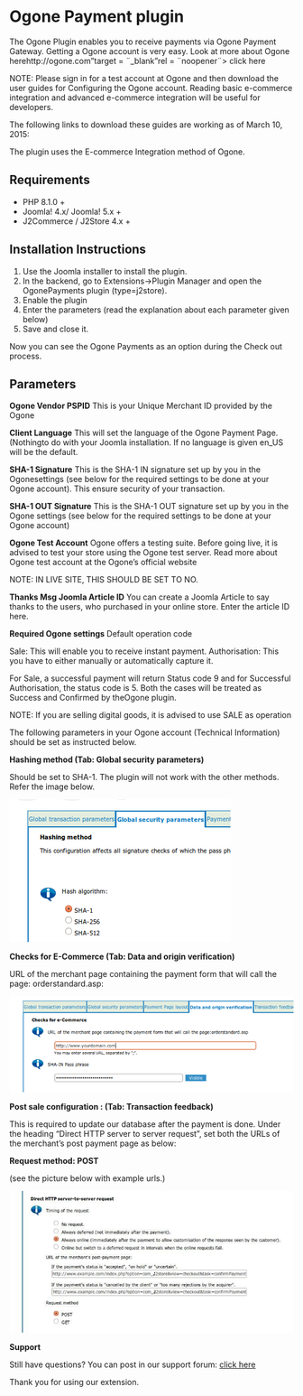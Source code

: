 # Ogone Payment plugin

The Ogone Plugin enables you to receive payments via Ogone Payment Gateway. Getting a Ogone account is very easy. Look at more about Ogone herehttp://ogone.com”target = ¨\_blank”rel = ¨noopener¨> click here

NOTE: Please sign in for a test account at Ogone and then download the user guides for Configuring the Ogone account. Reading basic e-commerce integration and advanced e-commerce integration will be useful for developers.

The following links to download these guides are working as of March 10, 2015:

The plugin uses the E-commerce Integration method of Ogone.

## Requirements <a href="#requirements" id="requirements"></a>

* PHP 8.1.0 +
* Joomla! 4.x/ Joomla! 5.x +
* J2Commerce / J2Store 4.x +

## Installation Instructions <a href="#installation-instructions" id="installation-instructions"></a>

1. Use the Joomla installer to install the plugin.
2. In the backend, go to Extensions->Plugin Manager and open the OgonePayments plugin (type=j2store).
3. Enable the plugin
4. Enter the parameters (read the explanation about each parameter given below)
5. Save and close it.

Now you can see the Ogone Payments as an option during the Check out process.

## Parameters <a href="#parameters" id="parameters"></a>

**Ogone Vendor PSPID** This is your Unique Merchant ID provided by the Ogone

**Client Language** This will set the language of the Ogone Payment Page. (Nothingto do with your Joomla installation. If no language is given en\_US will be the default.

**SHA-1 Signature** This is the SHA-1 IN signature set up by you in the Ogonesettings (see below for the required settings to be done at your Ogone account). This ensure security of your transaction.

**SHA-1 OUT Signature** This is the SHA-1 OUT signature set up by you in the Ogone settings (see below for the required settings to be done at your Ogone account)

**Ogone Test Account** Ogone offers a testing suite. Before going live, it is advised to test your store using the Ogone test server. Read more about Ogone test account at the Ogone’s official website

NOTE: IN LIVE SITE, THIS SHOULD BE SET TO NO.

**Thanks Msg Joomla Article ID** You can create a Joomla Article to say thanks to the users, who purchased in your online store. Enter the article ID here.

**Required Ogone settings** Default operation code

Sale: This will enable you to receive instant payment. Authorisation: This you have to either manually or automatically capture it.

For Sale, a successful payment will return Status code 9 and for Successful Authorisation, the status code is 5. Both the cases will be treated as Success and Confirmed by theOgone plugin.

NOTE: If you are selling digital goods, it is advised to use SALE as operation

The following parameters in your Ogone account (Technical Information) should be set as instructed below.

**Hashing method (Tab: Global security parameters)**

Should be set to SHA-1. The plugin will not work with the other methods. Refer the image below.

![hashingogone](https://raw.githubusercontent.com/j2store/doc-images/master/payment-methods/ogone-payment-plugin/hashing_method_ogone.png)

**Checks for E-Commerce (Tab: Data and origin verification)**

URL of the merchant page containing the payment form that will call the page: orderstandard.asp:

![data and origin](https://raw.githubusercontent.com/j2store/doc-images/master/payment-methods/ogone-payment-plugin/ecommerce_check_ogone.png)

**Post sale configuration : (Tab: Transaction feedback)**

This is required to update our database after the payment is done. Under the heading “Direct HTTP server to server request”, set both the URLs of the merchant’s post payment page as below:

**Request method: POST**

(see the picture below with example urls.)

![feedback](https://raw.githubusercontent.com/j2store/doc-images/master/payment-methods/ogone-payment-plugin/transaction_feedback_ogone.png)

**Support**

Still have questions? You can post in our support forum: [click here](http://j2store.org/forum/index.html)

Thank you for using our extension.
